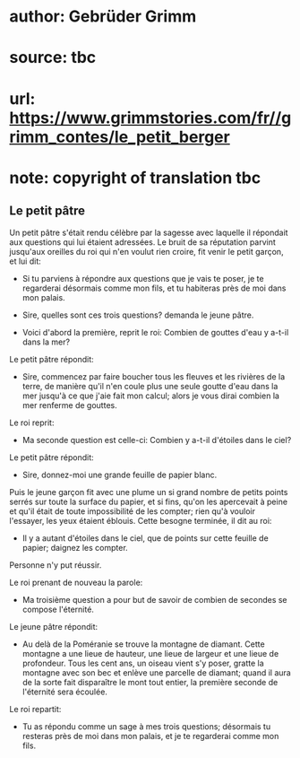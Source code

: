 # author: Gebrüder Grimm
# source: tbc
# url: https://www.grimmstories.com/fr//grimm_contes/le_petit_berger
# note: copyright of translation tbc

## Le petit pâtre 

Un petit pâtre s'était rendu célèbre par la sagesse avec laquelle il
répondait aux questions qui lui étaient adressées. Le bruit de sa
réputation parvint jusqu'aux oreilles du roi qui n'en voulut rien
croire, fit venir le petit garçon, et lui dit:

- Si tu parviens à répondre aux questions que je vais te poser, je te
regarderai désormais comme mon fils, et tu habiteras près de moi dans
mon palais.

- Sire, quelles sont ces trois questions? demanda le jeune pâtre.

- Voici d'abord la première, reprit le roi: Combien de gouttes d'eau
y a-t-il dans la mer?

Le petit pâtre répondit:

- Sire, commencez par faire boucher tous les fleuves et les rivières de
la terre, de manière qu'il n'en coule plus une seule goutte d'eau
dans la mer jusqu'à ce que j'aie fait mon calcul; alors je vous dirai
combien la mer renferme de gouttes.

Le roi reprit:

- Ma seconde question est celle-ci: Combien y a-t-il d'étoiles dans le
ciel?

Le petit pâtre répondit:

- Sire, donnez-moi une grande feuille de papier blanc.

Puis le jeune garçon fit avec une plume un si grand nombre de petits
points serrés sur toute la surface du papier, et si fins, qu'on les
apercevait à peine et qu'il était de toute impossibilité de les
compter; rien qu'à vouloir l'essayer, les yeux étaient éblouis. Cette
besogne terminée, il dit au roi:

- Il y a autant d'étoiles dans le ciel, que de points sur cette
feuille de papier; daignez les compter.

Personne n'y put réussir.

Le roi prenant de nouveau la parole:

- Ma troisième question a pour but de savoir de combien de secondes se
compose l'éternité.

Le jeune pâtre répondit:

- Au delà de la Poméranie se trouve la montagne de diamant. Cette
montagne a une lieue de hauteur, une lieue de largeur et une lieue de
profondeur. Tous les cent ans, un oiseau vient s'y poser, gratte la
montagne avec son bec et enlève une parcelle de diamant; quand il aura
de la sorte fait disparaître le mont tout entier, la première seconde de
l'éternité sera écoulée.

Le roi repartit:

- Tu as répondu comme un sage à mes trois questions; désormais tu
resteras près de moi dans mon palais, et je te regarderai comme mon
fils.
